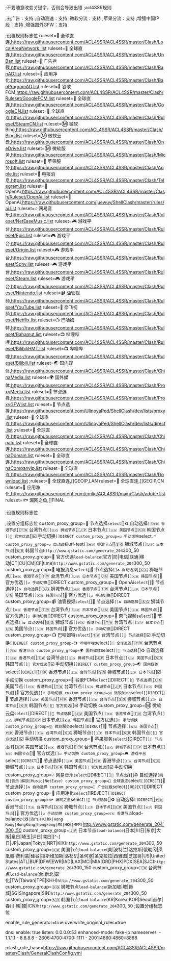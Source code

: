 ;不要随意改变关键字，否则会导致出错
;acl4SSR规则

;去广告：支持
;自动测速：支持
;微软分流：支持
;苹果分流：支持
;增强中国IP段：支持
;增强国外GFW：支持

;设置规则标志位
ruleset=🎯 全球直连,https://raw.githubusercontent.com/ACL4SSR/ACL4SSR/master/Clash/LocalAreaNetwork.list
ruleset=🎯 全球直连,https://raw.githubusercontent.com/ACL4SSR/ACL4SSR/master/Clash/UnBan.list
ruleset=🛑 广告拦截,https://raw.githubusercontent.com/ACL4SSR/ACL4SSR/master/Clash/BanAD.list
ruleset=🍃 应用净化,https://raw.githubusercontent.com/ACL4SSR/ACL4SSR/master/Clash/BanProgramAD.list
ruleset=📢 谷歌FCM,https://raw.githubusercontent.com/ACL4SSR/ACL4SSR/master/Clash/Ruleset/GoogleFCM.list
ruleset=🎯 全球直连,https://raw.githubusercontent.com/ACL4SSR/ACL4SSR/master/Clash/GoogleCN.list
ruleset=🎯 全球直连,https://raw.githubusercontent.com/ACL4SSR/ACL4SSR/master/Clash/Ruleset/SteamCN.list
ruleset=Ⓜ️ 微软Bing,https://raw.githubusercontent.com/ACL4SSR/ACL4SSR/master/Clash/Bing.list
ruleset=Ⓜ️ 微软云盘,https://raw.githubusercontent.com/ACL4SSR/ACL4SSR/master/Clash/OneDrive.list
ruleset=Ⓜ️ 微软服务,https://raw.githubusercontent.com/ACL4SSR/ACL4SSR/master/Clash/Microsoft.list
ruleset=🍎 苹果服务,https://raw.githubusercontent.com/ACL4SSR/ACL4SSR/master/Clash/Apple.list
ruleset=📲 电报消息,https://raw.githubusercontent.com/ACL4SSR/ACL4SSR/master/Clash/Telegram.list
ruleset=🤖 OpenAi,https://raw.githubusercontent.com/ACL4SSR/ACL4SSR/master/Clash/Ruleset/OpenAi.list
ruleset=🤖 OpenAi,https://raw.githubusercontent.com/juewuy/ShellClash/master/rules/ai.list
ruleset=🎶 网易音乐,https://raw.githubusercontent.com/ACL4SSR/ACL4SSR/master/Clash/Ruleset/NetEaseMusic.list
ruleset=🎮 游戏平台,https://raw.githubusercontent.com/ACL4SSR/ACL4SSR/master/Clash/Ruleset/Epic.list
ruleset=🎮 游戏平台,https://raw.githubusercontent.com/ACL4SSR/ACL4SSR/master/Clash/Ruleset/Origin.list
ruleset=🎮 游戏平台,https://raw.githubusercontent.com/ACL4SSR/ACL4SSR/master/Clash/Ruleset/Sony.list
ruleset=🎮 游戏平台,https://raw.githubusercontent.com/ACL4SSR/ACL4SSR/master/Clash/Ruleset/Steam.list
ruleset=🎮 游戏平台,https://raw.githubusercontent.com/ACL4SSR/ACL4SSR/master/Clash/Ruleset/Nintendo.list
ruleset=📹 油管视频,https://raw.githubusercontent.com/ACL4SSR/ACL4SSR/master/Clash/Ruleset/YouTube.list
ruleset=🎥 奈飞视频,https://raw.githubusercontent.com/ACL4SSR/ACL4SSR/master/Clash/Ruleset/Netflix.list
ruleset=📺 巴哈姆特,https://raw.githubusercontent.com/ACL4SSR/ACL4SSR/master/Clash/Ruleset/Bahamut.list
ruleset=📺 哔哩哔哩,https://raw.githubusercontent.com/ACL4SSR/ACL4SSR/master/Clash/Ruleset/BilibiliHMT.list
ruleset=📺 哔哩哔哩,https://raw.githubusercontent.com/ACL4SSR/ACL4SSR/master/Clash/Ruleset/Bilibili.list
ruleset=🌏 国内媒体,https://raw.githubusercontent.com/ACL4SSR/ACL4SSR/master/Clash/ChinaMedia.list
ruleset=🌍 国外媒体,https://raw.githubusercontent.com/ACL4SSR/ACL4SSR/master/Clash/ProxyMedia.list
ruleset=🚀 节点选择,https://raw.githubusercontent.com/ACL4SSR/ACL4SSR/master/Clash/ProxyGFWlist.list
ruleset=🚀 节点选择,https://raw.githubusercontent.com/UlinoyaPed/ShellClash/dev/lists/proxy.list
ruleset=🎯 全球直连,https://raw.githubusercontent.com/UlinoyaPed/ShellClash/dev/lists/direct.list
;ruleset=🎯 全球直连,https://raw.githubusercontent.com/ACL4SSR/ACL4SSR/master/Clash/ChinaIp.list
ruleset=🎯 全球直连,https://raw.githubusercontent.com/ACL4SSR/ACL4SSR/master/Clash/ChinaDomain.list
ruleset=🎯 全球直连,https://raw.githubusercontent.com/ACL4SSR/ACL4SSR/master/Clash/ChinaCompanyIp.list
ruleset=🎯 全球直连,https://raw.githubusercontent.com/ACL4SSR/ACL4SSR/master/Clash/Download.list
;ruleset=🎯 全球直连,[]GEOIP,LAN
ruleset=🎯 全球直连,[]GEOIP,CN
ruleset=🍃 应用净化,https://raw.githubusercontent.com/cmliu/ACL4SSR/main/Clash/adobe.list
ruleset=🐟 漏网之鱼,[]FINAL

;设置规则标志位

;设置分组标志位
custom_proxy_group=🚀 节点选择`select`[]♻️ 自动选择`[]🇭🇰 香港节点`[]🇹🇼 台湾节点`[]🇸🇬 狮城节点`[]🇯🇵 日本节点`[]🇺🇲 美国节点`[]🇰🇷 韩国节点`[]📶 官方优选`[]☑️ 手动切换`[]DIRECT
custom_proxy_group=☑️ 手动切换`select`.*
custom_proxy_group=♻️ 自动选择`url-test`[]🇭🇰 香港节点`[]🇸🇬 狮城节点`[]🇯🇵 日本节点`[]🇰🇷 韩国节点`http://www.gstatic.com/generate_204`300,,50
custom_proxy_group=📶 官方优选`load-balance`(官方|防|电信|联通|移动|CT|CU|CM|CF|t.me)`http://www.gstatic.com/generate_204`300,,50
custom_proxy_group=📲 电报消息`select`[]🚀 节点选择`[]♻️ 自动选择`[]🇸🇬 狮城节点`[]🇭🇰 香港节点`[]🇹🇼 台湾节点`[]🇯🇵 日本节点`[]🇺🇲 美国节点`[]🇰🇷 韩国节点`[]📶 官方优选`[]☑️ 手动切换`[]DIRECT
custom_proxy_group=🤖 OpenAi`select`[]🚀 节点选择`[]♻️ 自动选择`[]🇸🇬 狮城节点`[]🇭🇰 香港节点`[]🇹🇼 台湾节点`[]🇯🇵 日本节点`[]🇺🇲 美国节点`[]🇰🇷 韩国节点`[]📶 官方优选`[]☑️ 手动切换`[]DIRECT
custom_proxy_group=📹 油管视频`select`[]🚀 节点选择`[]♻️ 自动选择`[]🇸🇬 狮城节点`[]🇭🇰 香港节点`[]🇹🇼 台湾节点`[]🇯🇵 日本节点`[]🇺🇲 美国节点`[]🇰🇷 韩国节点`[]📶 官方优选`[]☑️ 手动切换`[]DIRECT
custom_proxy_group=🎥 奈飞视频`select`[]🚀 节点选择`[]♻️ 自动选择`[]🇸🇬 狮城节点`[]🇭🇰 香港节点`[]🇹🇼 台湾节点`[]🇯🇵 日本节点`[]🇺🇲 美国节点`[]🇰🇷 韩国节点`[]📶 官方优选`[]☑️ 手动切换`[]DIRECT
custom_proxy_group=📺 巴哈姆特`select`[]🇹🇼 台湾节点`[]🚀 节点选择`[]☑️ 手动切换`[]DIRECT
custom_proxy_group=📺 哔哩哔哩`select`[]🎯 全球直连`[]🇹🇼 台湾节点`[]🇭🇰 香港节点
custom_proxy_group=🌍 国外媒体`select`[]🚀 节点选择`[]♻️ 自动选择`[]🇭🇰 香港节点`[]🇹🇼 台湾节点`[]🇸🇬 狮城节点`[]🇯🇵 日本节点`[]🇺🇲 美国节点`[]🇰🇷 韩国节点`[]📶 官方优选`[]☑️ 手动切换`[]DIRECT
custom_proxy_group=🌏 国内媒体`select`[]DIRECT`[]🇭🇰 香港节点`[]🇹🇼 台湾节点`[]🇸🇬 狮城节点`[]🇯🇵 日本节点`[]☑️ 手动切换
custom_proxy_group=📢 谷歌FCM`select`[]DIRECT`[]🚀 节点选择`[]🇺🇲 美国节点`[]🇭🇰 香港节点`[]🇹🇼 台湾节点`[]🇸🇬 狮城节点`[]🇯🇵 日本节点`[]🇰🇷 韩国节点`[]📶 官方优选`[]☑️ 手动切换
custom_proxy_group=Ⓜ️ 微软Bing`select`[]DIRECT`[]🚀 节点选择`[]🇺🇲 美国节点`[]🇭🇰 香港节点`[]🇹🇼 台湾节点`[]🇸🇬 狮城节点`[]🇯🇵 日本节点`[]🇰🇷 韩国节点`[]📶 官方优选`[]☑️ 手动切换
custom_proxy_group=Ⓜ️ 微软云盘`select`[]DIRECT`[]🚀 节点选择`[]🇺🇲 美国节点`[]🇭🇰 香港节点`[]🇹🇼 台湾节点`[]🇸🇬 狮城节点`[]🇯🇵 日本节点`[]🇰🇷 韩国节点`[]📶 官方优选`[]☑️ 手动切换
custom_proxy_group=Ⓜ️ 微软服务`select`[]DIRECT`[]🚀 节点选择`[]🇺🇲 美国节点`[]🇭🇰 香港节点`[]🇹🇼 台湾节点`[]🇸🇬 狮城节点`[]🇯🇵 日本节点`[]🇰🇷 韩国节点`[]📶 官方优选`[]☑️ 手动切换
custom_proxy_group=🍎 苹果服务`select`[]DIRECT`[]🚀 节点选择`[]🇺🇲 美国节点`[]🇭🇰 香港节点`[]🇹🇼 台湾节点`[]🇸🇬 狮城节点`[]🇯🇵 日本节点`[]🇰🇷 韩国节点`[]📶 官方优选`[]☑️ 手动切换
custom_proxy_group=🎮 游戏平台`select`[]DIRECT`[]🚀 节点选择`[]🇺🇲 美国节点`[]🇭🇰 香港节点`[]🇹🇼 台湾节点`[]🇸🇬 狮城节点`[]🇯🇵 日本节点`[]🇰🇷 韩国节点`[]📶 官方优选`[]☑️ 手动切换
custom_proxy_group=🎶 网易音乐`select`[]DIRECT`[]🚀 节点选择`[]♻️ 自动选择`(网易|音乐|解锁|Music|NetEase)
custom_proxy_group=🎯 全球直连`select`[]DIRECT`[]🚀 节点选择`[]♻️ 自动选择
custom_proxy_group=🛑 广告拦截`select`[]REJECT`[]DIRECT
custom_proxy_group=🍃 应用净化`select`[]REJECT`[]DIRECT
custom_proxy_group=🐟 漏网之鱼`select`[]🚀 节点选择`[]♻️ 自动选择`[]DIRECT`[]🇭🇰 香港节点`[]🇹🇼 台湾节点`[]🇸🇬 狮城节点`[]🇯🇵 日本节点`[]🇺🇲 美国节点`[]🇰🇷 韩国节点`[]📶 官方优选`[]☑️ 手动切换
custom_proxy_group=🇭🇰 香港节点`load-balance`(港|澳门|HK|hk|Hong Kong|HongKong|hongkong|MO|HKG|MFM)`http://www.gstatic.com/generate_204`300,,50
custom_proxy_group=🇯🇵 日本节点`load-balance`(日本|川日|东京|大阪|泉日|埼玉|沪日|深日|[^-]日|JP|Japan|Tokyo|NRT|KIX)`http://www.gstatic.com/generate_204`300,,50
custom_proxy_group=🇺🇲 美国节点`load-balance`(美|波特兰|达拉斯|俄勒冈|凤凰城|费利蒙|硅谷|拉斯维加斯|洛杉矶|圣何塞|圣克拉拉|西雅图|芝加哥|US|United States|ATL|BUF|DFW|EWR|IAD|LAX|MCI|MIA|ORD|PHX|PDX|SEA|SJC)`http://www.gstatic.com/generate_204`300,,150
custom_proxy_group=🇹🇼 台湾节点`load-balance`(台|新北|彰化|TW|Taiwan|TPE|KHH)`http://www.gstatic.com/generate_204`300,,50
custom_proxy_group=🇸🇬 狮城节点`load-balance`(新加坡|坡|狮城|SG|Singapore|SIN)`http://www.gstatic.com/generate_204`300,,50
custom_proxy_group=🇰🇷 韩国节点`load-balance`(KR|Korea|KOR|Seoul|首尔|春川|韩|韓|ICN)`http://www.gstatic.com/generate_204`300,,50
;设置分组标志位

enable_rule_generator=true
overwrite_original_rules=true

dns:
  enable: true
  listen: 0.0.0.0:53
  enhanced-mode: fake-ip
  nameserver:
    - 1.1.1.1
    - 8.8.8.8
    - 2606:4700:4700::1111
    - 2001:4860:4860::8888

;clash_rule_base=https://raw.githubusercontent.com/ACL4SSR/ACL4SSR/master/Clash/GeneralClashConfig.yml

